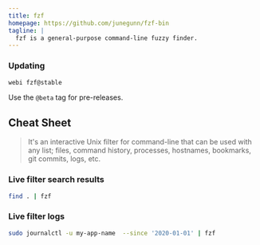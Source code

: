 ```yaml
---
title: fzf
homepage: https://github.com/junegunn/fzf-bin
tagline: |
  fzf is a general-purpose command-line fuzzy finder.
---
```


### Updating

```bash
webi fzf@stable
```

Use the `@beta` tag for pre-releases.

## Cheat Sheet

> It's an interactive Unix filter for command-line that can be used with any
> list; files, command history, processes, hostnames, bookmarks, git commits,
> logs, etc.

### Live filter search results

```bash
find . | fzf
```

### Live filter logs

```bash
sudo journalctl -u my-app-name  --since '2020-01-01' | fzf
```
